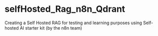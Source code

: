 # selfHosted_Rag_n8n_Qdrant
Creating a Self Hosted RAG for testing and learning purposes using Self-hosted AI starter kit (by the n8n team)
